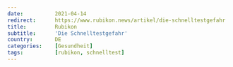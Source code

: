 ```yaml
---
date:          2021-04-14
redirect:      https://www.rubikon.news/artikel/die-schnelltestgefahr
title:         Rubikon
subtitle:      'Die Schnelltestgefahr'
country:       DE
categories:    [Gesundheit]
tags:          [rubikon, schnelltest]
---
```

